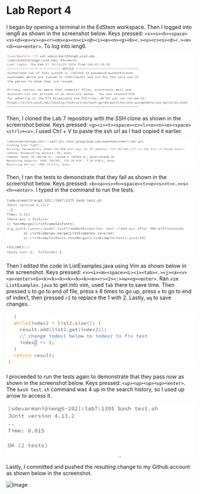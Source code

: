 # Lab Report 4

I began by opening a terminal in the EdStem workspace. Then I logged into ieng6 as shown in the screenshot below.
Keys pressed: `<s><s><h><space><s><d><e><v><a><r><m><a><n><i><@><i><e><n><g><6><.><u><c><s><d><.><e><d><u><enter>`. To log into ieng6.

![Image](e1.png)

Then, I cloned the Lab 7 repository with the SSH clone as shown in the screenshot below.
Keys pressed: `<g><i><t><space><c><l><o><n><e><space><ctrl>+<v>`. I used Ctrl + V to paste the ssh url as I had copied it earlier.

![Image](e2.png)

Then, I ran the tests to demonstrate that they fail as shown in the screenshot below.
Keys pressed: `<b><a><s><h><space><t><e><s><t><.><s><h><enter>`. I typed in the command to run the tests.

![Image](eee.png)

Then I edited the code in ListExamples.java using Vim as shown below in the screenshot.
Keys pressed: `<v><i><m><space><L><i><tab><.><j><a><v><a><enter><G><k><k><k><k><k><k><e><r><2><:><w><q><enter>`. Ran `vim ListExamples.java` to get into vim, used `Tab` there to save time. Then pressed `G` to go to end of file, press `k` 6 times to go up, press `e` to go to end of index1, then pressed `r2` to replace the 1 with 2. Lastly, `wq` to save changes.

![Image](e4.png)

I proceeded to run the tests again to demonstrate that they pass now as shown in the screenshot below.
Keys pressed: `<up><up><up><up><enter>`. The `bash test.sh` command was 4 up in the search history, so I used up arrow to access it. 

![Image](eee1.png)

Lastly, I committed and pushed the resulting change to my Github account as shown below in the screenshot.

![Image](e6.png)

